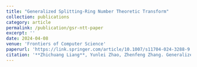 ```yaml
---
title: "Generalized Splitting-Ring Number Theoretic Transform"
collection: publications
category: article
permalink: /publication/gsr-ntt-paper
excerpt: ''
date: 2024-04-08
venue: 'Frontiers of Computer Science'
paperurl: 'https://link.springer.com/article/10.1007/s11704-024-3288-9'
citation: '**Zhichuang Liang**, Yunlei Zhao, Zhenfeng Zhang. Generalized Splitting-Ring Number Theoretic Transform[J]. Frontiers of Computer Science, 2024, 18(4): 184818.'
---
```

